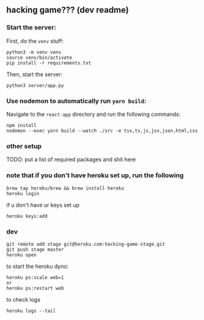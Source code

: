 ## hacking game??? (dev readme)

### Start the server:

First, do the `venv` stuff:

```
python3 -m venv venv
source venv/bin/activate
pip install -r requirements.txt
```

Then, start the server:

```
python3 server/app.py
```

### Use nodemon to automatically run `yarn build`:

Navigate to the `react-app` directory and run the following commands:

```
npm install
nodemon --exec yarn build --watch ./src -e tsx,ts,js,jsx,json,html,css
```

### other setup

TODO: put a list of required packages and shit here

### note that if you don't have heroku set up, run the following

```
brew tap heroku/brew && brew install heroku
heroku login
```

if u don't have ur keys set up

```
heroku keys:add
```

### dev

```
git remote add stage git@heroku.com:hacking-game-stage.git
git push stage master
heroku open
```

to start the heroku dyno:
```
heroku ps:scale web=1
or
heroku ps:restart web
```

to check logs
```
heroku logs --tail
```
